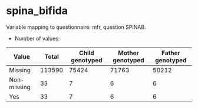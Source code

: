 # spina_bifida
Variable mapping to questionnaire: mfr, question SPINAB.
- Number of values:

| Value | Total | Child genotyped | Mother genotyped | Father genotyped |
| ----- | ----- | --------------- | ---------------- | ---------------- |
| Missing | 113590 | 75424 | 71763 | 50212 |
| Non-missing | 33 | 7 | 6 | 6 |
| Yes | 33 | 7 | 6 |6 |




